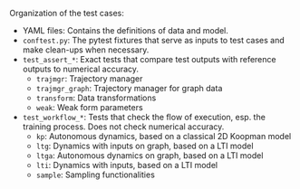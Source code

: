 Organization of the test cases:

- YAML files: Contains the definitions of data and model.
- `conftest.py`: The pytest fixtures that serve as inputs to test cases and make clean-ups when necessary.
- `test_assert_*`: Exact tests that compare test outputs with reference outputs to numerical accuracy.
  - `trajmgr`: Trajectory manager
  - `trajmgr_graph`: Trajectory manager for graph data
  - `transform`: Data transformations
  - `weak`: Weak form parameters
- `test_workflow_*`: Tests that check the flow of execution, esp. the training process.  Does not check numerical accuracy.
  - `kp`: Autonomous dynamics, based on a classical 2D Koopman model
  - `ltg`: Dynamics with inputs on graph, based on a LTI model
  - `ltga`: Autonomous dynamics on graph, based on a LTI model
  - `lti`: Dynamics with inputs, based on a LTI model
  - `sample`: Sampling functionalities
